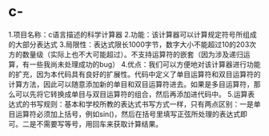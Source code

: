 # c-
1.项目名称：c语言描述的科学计算器
2.功能：该计算器可以计算规定符号所组成的大部分表达式
3.局限性：表达式限长1000字节，数字大小不能超过10的203次方的数量级（实际上也不大可能超过）。不支持运算符的嵌套（因为涉及递归运算，有一些我尚未处理成功的bug）
4.优点：我们可以方便地对该计算器进行功能的扩充，因为本代码具有良好的扩展性。代码中定义了单目运算符和双目运算符的计算方法，因此可以随意添加新的单目和双目运算符进去。如果是多目运算符，那么可以先将它转换成单目与双目运算符的组合，然后再添加进代码中。
5.运算表达式的书写规则：基本和学校所教的表达式书写方式一样，只有两点区别：一是单目运算符必须加上括号，例如sin()，然后在括号里填写正弦所处理的表达式即可。二是不需要写等号，用回车来获取计算结果。
